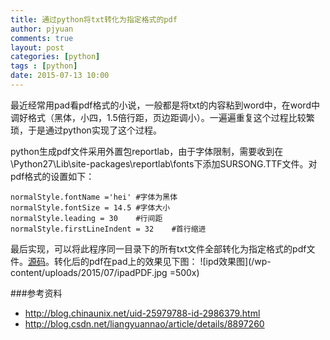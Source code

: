```yaml
---
title: 通过python将txt转化为指定格式的pdf
author: pjyuan
comments: true
layout: post
categories: [python]
tags : [python]
date: 2015-07-13 10:00
---
```

最近经常用pad看pdf格式的小说，一般都是将txt的内容粘到word中，在word中调好格式（黑体，小四，1.5倍行距，页边距调小）。一遍遍重复这个过程比较繁琐，于是通过python实现了这个过程。


python生成pdf文件采用外置包reportlab，由于字体限制，需要收到在\Python27\Lib\site-packages\reportlab\fonts下添加SURSONG.TTF文件。对pdf格式的设置如下：
	
	normalStyle.fontName ='hei' #字体为黑体
    normalStyle.fontSize = 14.5 #字体大小
    normalStyle.leading = 30    #行间距
    normalStyle.firstLineIndent = 32    #首行缩进


最后实现，可以将此程序同一目录下的所有txt文件全部转化为指定格式的pdf文件。[源码](https://github.com/pjyuan/App/tree/master/txt2PDF)。转化后的pdf在pad上的效果见下图：
![ipd效果图](/wp-content/uploads/2015/07/ipadPDF.jpg =500x)


###参考资料
* http://blog.chinaunix.net/uid-25979788-id-2986379.html
* http://blog.csdn.net/liangyuannao/article/details/8897260